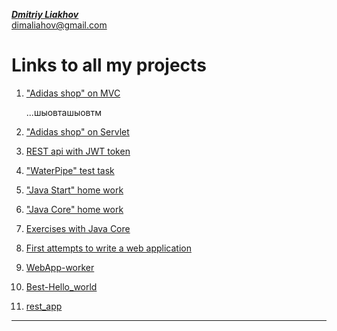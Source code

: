 [_**Dmitriy Liakhov**_](https://www.linkedin.com/in/dmitiy-liakhov-82388a183/)<br>
[dimaliahov@gmail.com](mailto:dimaliahov@gmail.com)

# Links to all my projects

1. <a href="https://github.com/LiakhovDmitriy/Adidas_SpringMVC_release">"Adidas shop" on MVC</a>

      ...шыовташыовтм

2. <a href="https://github.com/LiakhovDmitriy/Adidas_Servlet_release">"Adidas shop" on Servlet</a>

3. <a href="https://github.com/LiakhovDmitriy/REST_JWT_Teacher_Student">REST api with JWT token</a>

4. <a href="https://github.com/LiakhovDmitriy/WaterPipe">"WaterPipe" test task</a>

5. <a href="https://github.com/LiakhovDmitriy/JavaStart">"Java Start" home work</a>

6. <a href="https://github.com/LiakhovDmitriy/JavaCore">"Java Core" home work</a>

7. <a href="https://github.com/LiakhovDmitriy/Exercises-with-Java-Core/settings">Exercises with Java Core</a>

8. <a href="https://github.com/LiakhovDmitriy/Aplication">First attempts to write a web application</a>

9. <a href="https://github.com/LiakhovDmitriy/WebApp-worker">WebApp-worker</a>

10. <a href="https://github.com/LiakhovDmitriy/Best-Hello_world">Best-Hello_world</a>

11. <a href="https://github.com/LiakhovDmitriy/rest_app">rest_app</a>
      
***

